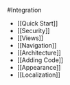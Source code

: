 #Integration
* [[Quick Start]]
* [[Security]]
* [[Views]]
* [[Navigation]]
* [[Architecture]]
* [[Adding Code]]
* [[Appearance]]
* [[Localization]]